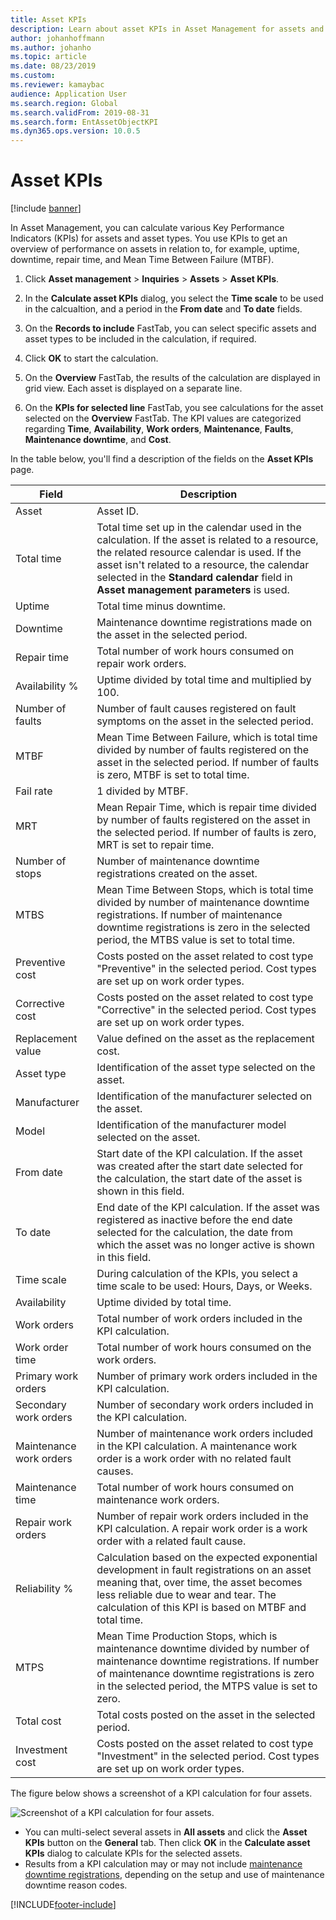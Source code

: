 ```yaml
---
title: Asset KPIs
description: Learn about asset KPIs in Asset Management for assets and asset types, including a step-by-step process for getting an overview of performance on assets.
author: johanhoffmann
ms.author: johanho
ms.topic: article
ms.date: 08/23/2019
ms.custom:
ms.reviewer: kamaybac
audience: Application User
ms.search.region: Global
ms.search.validFrom: 2019-08-31
ms.search.form: EntAssetObjectKPI
ms.dyn365.ops.version: 10.0.5
---
```


# Asset KPIs

[!include [banner](../../includes/banner.md)]

 

In Asset Management, you can calculate various Key Performance Indicators (KPIs) for assets and asset types. You use KPIs to get an overview of performance on assets in relation to, for example, uptime, downtime, repair time, and Mean Time Between Failure (MTBF).

1. Click **Asset management** > **Inquiries** > **Assets** > **Asset KPIs**.

2. In the **Calculate asset KPIs** dialog, you select the **Time scale** to be used in the calcualtion, and a period in the **From date** and **To date** fields. 

3. On the **Records to include** FastTab, you can select specific assets and asset types to be included in the calculation, if required.

4. Click **OK** to start the calculation.

5. On the **Overview** FastTab, the results of the calculation are displayed in grid view. Each asset is displayed on a separate line.

6. On the **KPIs for selected line** FastTab, you see calculations for the asset selected on the **Overview** FastTab. The KPI values are categorized regarding **Time**, **Availability**, **Work orders**, **Maintenance**, **Faults**, **Maintenance downtime**, and **Cost**.

In the table below, you'll find a description of the fields on the **Asset KPIs** page.

| Field                   | Description                                                                                                                                                                                                                                                                                           |
|-------------------------|-------------------------------------------------------------------------------------------------------------------------------------------------------------------------------------------------------------------------------------------------------------------------------------------------------|
| Asset                   | Asset ID.                                                                                                                                                                                                                                                                                             |
| Total time              | Total time set up in the calendar used in the calculation. If the asset is related to a resource, the related resource calendar is used. If the asset isn't related to a resource, the calendar selected in the **Standard calendar** field in **Asset management parameters** is used. |
| Uptime                  | Total time minus downtime.                                                                                                                                                                                                                                                                            |
| Downtime                | Maintenance downtime registrations made on the asset in the selected period.                                                                                                                                                                                                                              |
| Repair time             | Total number of work hours consumed on repair work orders.                                                                                                                                                                                                                                            |
| Availability %          | Uptime divided by total time and multiplied by 100.                                                                                                                                                                                                                                                   |
| Number of faults        | Number of fault causes registered on fault symptoms on the asset in the selected period.                                                                                                                                                                                                             |
| MTBF                    | Mean Time Between Failure, which is total time divided by number of faults registered on the asset in the selected period. If number of faults is zero, MTBF is set to total time.                                                                                                                   |
| Fail rate               | 1 divided by MTBF.                                                                                                                                                                                                                                                                                    |
| MRT                     | Mean Repair Time, which is repair time divided by number of faults registered on the asset in the selected period. If number of faults is zero, MRT is set to repair time.                                                                                                                           |
| Number of stops         | Number of maintenance downtime registrations created on the asset.                                                                                                                                                                                                                                     |
| MTBS                    | Mean Time Between Stops, which is total time divided by number of maintenance downtime registrations. If number of maintenance downtime registrations is zero in the selected period, the MTBS value is set to total time.                                                                                      |
| Preventive cost         | Costs posted on the asset related to cost type "Preventive" in the selected period. Cost types are set up on work order types.                                                                                                                                                                       |
| Corrective cost         | Costs posted on the asset related to cost type "Corrective" in the selected period. Cost types are set up on work order types.                                                                                                                                                                       |
| Replacement value       | Value defined on the asset as the replacement cost.                                                                                                                                                                                                                                                  |
| Asset type             | Identification of the asset type selected on the asset.                                                                                                                                                                                                                                             |
| Manufacturer           | Identification of the manufacturer selected on the asset.                                                                                                                                                                                                                                                 |
| Model                   | Identification of the manufacturer model selected on the asset.                                                                                                                                                                                                                                           |
| From date               | Start date of the KPI calculation. If the asset was created after the start date selected for the calculation, the start date of the asset is shown in this field.                                                                                                                                  |
| To date                 | End date of the KPI calculation. If the asset was registered as inactive before the end date selected for the calculation, the date from which the asset was no longer active is shown in this field.                                                                                               |
| Time scale              | During calculation of the KPIs, you select a time scale to be used: Hours, Days, or Weeks.                                                                                                                                                                                                            |
| Availability            | Uptime divided by total time.                                                                                                                                                                                                                                                                         |
| Work orders             | Total number of work orders included in the KPI calculation.                                                                                                                                                                                                                                          |
| Work order time         | Total number of work hours consumed on the work orders.                                                                                                                                                                                                                                               |
| Primary work orders     | Number of primary work orders included in the KPI calculation.                                                                                                                                                                                                                                        |
| Secondary work orders   | Number of secondary work orders included in the KPI calculation.                                                                                                                                                                                                                                      |
| Maintenance work orders | Number of maintenance work orders included in the KPI calculation. A maintenance work order is a work order with no related fault causes.                                                                                                                                                             |
| Maintenance time        | Total number of work hours consumed on maintenance work orders.                                                                                                                                                                                                                                       |
| Repair work orders      | Number of repair work orders included in the KPI calculation. A repair work order is a work order with a related fault cause.                                                                                                                                                                        |
| Reliability %           | Calculation based on the expected exponential development in fault registrations on an asset meaning that, over time, the asset becomes less reliable due to wear and tear. The calculation of this KPI is based on MTBF and total time.                                                            |
| MTPS                    | Mean Time Production Stops, which is maintenance downtime divided by number of maintenance downtime registrations. If number of maintenance downtime registrations is zero in the selected period, the MTPS value is set to zero.                                                                               |
| Total cost              | Total costs posted on the asset in the selected period.                                                                                                                                                                                                                                              |
| Investment cost         | Costs posted on the asset related to cost type "Investment" in the selected period. Cost types are set up on work order types.                                                                                                                                                                       |

The figure below shows a screenshot of a KPI calculation for four assets.

![Screenshot of a KPI calculation for four assets.](media/11-controlling-and-reporting.png)

- You can multi-select several assets in **All assets** and click the **Asset KPIs** button on the **General** tab. Then click **OK** in the **Calculate asset KPIs** dialog to calculate KPIs for the selected assets.  
- Results from a KPI calculation may or may not include [maintenance downtime registrations](../work-orders/maintenance-downtime.md), depending on the setup and use of maintenance downtime reason codes. 



[!INCLUDE[footer-include](../../../includes/footer-banner.md)]
